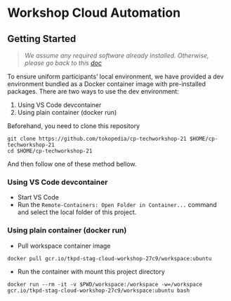 # Workshop Cloud Automation

## Getting Started

> *We assume any required software already installed. Otherwise, please go back to this [doc](https://docs.google.com/document/d/1twtNLceEGys84LTpMIwVgNrSMPEqLTp0ieVh3hIzbzc/edit#)*

To ensure uniform participants’ local environment, we have provided a dev environment bundled as a Docker container image with pre-installed packages. There are two ways to use the dev environment:

1. Using VS Code devcontainer
1. Using plain container (docker run)

Beforehand, you need to clone this repository

```shell
git clone https://github.com/tokopedia/cp-techworkshop-21 $HOME/cp-techworkshop-21
cd $HOME/cp-techworkshop-21
```

And then follow one of these method bellow.

### Using VS Code devcontainer

- Start VS Code
- Run the `Remote-Containers: Open Folder in Container...` command and select the local folder of this project.

### Using plain container (docker run)

- Pull workspace container image

```
docker pull gcr.io/tkpd-stag-cloud-workshop-27c9/workspace:ubuntu
```

- Run the container with mount this project directory

```
docker run --rm -it -v $PWD/workspace:/workspace -w=/workspace gcr.io/tkpd-stag-cloud-workshop-27c9/workspace:ubuntu bash
```
